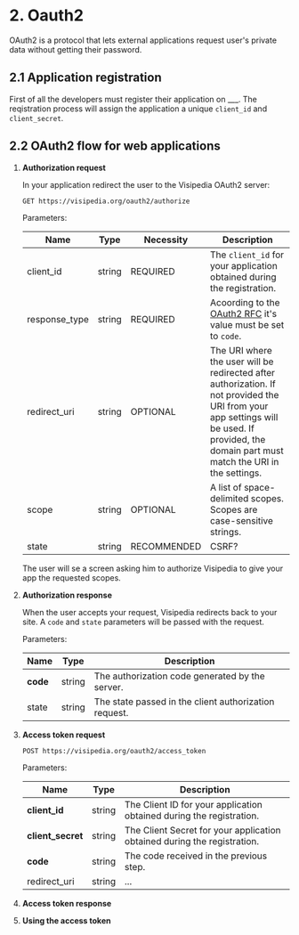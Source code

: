 # 2. Oauth2

OAuth2 is a protocol that lets external applications request user's private data without getting their password.

## 2.1 Application registration
First of all the developers must register their application on ___. The reqistration process will assign the application a unique `client_id` and `client_secret`.

## 2.2 OAuth2 flow for web applications

1. **Authorization request**

   In your application redirect the user to the Visipedia OAuth2 server:
   ```
   GET https://visipedia.org/oauth2/authorize
   ```

   Parameters:

   | Name          | Type   | Necessity   | Description |
   | ------------- | ------ | ----------- |------------ |
   | client_id     | string | REQUIRED    | The `client_id` for your application obtained during the registration. |
   | response_type | string | REQUIRED    | Acoording to the [OAuth2 RFC](http://tools.ietf.org/html/rfc6749) it's value must be set to `code`. |
   | redirect_uri  | string | OPTIONAL    | The URI where the user will be redirected after authorization. If not provided the URI from your app settings will be used. If provided, the domain part must match the URI in the settings. |
   | scope         | string | OPTIONAL    | A list of space-delimited scopes. Scopes are case-sensitive strings. |
   | state         | string | RECOMMENDED | CSRF? |

   The user will se a screen asking him to authorize Visipedia to give your app the requested scopes.

2. **Authorization response**

   When the user accepts your request, Visipedia redirects back to your site. A `code` and `state` parameters will be passed with the request.

   Parameters:

   | Name     | Type   | Description |
   | ---------| ------ | ----------- |
   | **code** | string | The authorization code generated by the server. |
   | state    | string | The state passed in the client authorization request. |

3. **Access token request**

   ```
   POST https://visipedia.org/oauth2/access_token
   ```

   Parameters:

   | Name              | Type   | Description |
   | ----------------- | ------ | ----------- |
   | **client_id**     | string | The Client ID for your application obtained during the registration. |
   | **client_secret** | string | The Client Secret for your application obtained during the registration. |
   | **code**          | string | The code received in the previous step. |
   | redirect_uri      | string | ... |

4. **Access token response**
   
5. **Using the access token**
